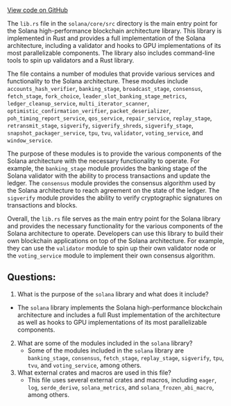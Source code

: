 [View code on GitHub](https://github.com/solana-labs/solana/blob/master/core/src/lib.rs)

The `lib.rs` file in the `solana/core/src` directory is the main entry point for the Solana high-performance blockchain architecture library. This library is implemented in Rust and provides a full implementation of the Solana architecture, including a validator and hooks to GPU implementations of its most parallelizable components. The library also includes command-line tools to spin up validators and a Rust library.

The file contains a number of modules that provide various services and functionality to the Solana architecture. These modules include `accounts_hash_verifier`, `banking_stage`, `broadcast_stage`, `consensus`, `fetch_stage`, `fork_choice`, `leader_slot_banking_stage_metrics`, `ledger_cleanup_service`, `multi_iterator_scanner`, `optimistic_confirmation_verifier`, `packet_deserializer`, `poh_timing_report_service`, `qos_service`, `repair_service`, `replay_stage`, `retransmit_stage`, `sigverify`, `sigverify_shreds`, `sigverify_stage`, `snapshot_packager_service`, `tpu`, `tvu`, `validator`, `voting_service`, and `window_service`.

The purpose of these modules is to provide the various components of the Solana architecture with the necessary functionality to operate. For example, the `banking_stage` module provides the banking stage of the Solana validator with the ability to process transactions and update the ledger. The `consensus` module provides the consensus algorithm used by the Solana architecture to reach agreement on the state of the ledger. The `sigverify` module provides the ability to verify cryptographic signatures on transactions and blocks.

Overall, the `lib.rs` file serves as the main entry point for the Solana library and provides the necessary functionality for the various components of the Solana architecture to operate. Developers can use this library to build their own blockchain applications on top of the Solana architecture. For example, they can use the `validator` module to spin up their own validator node or the `voting_service` module to implement their own consensus algorithm.
## Questions: 
 1. What is the purpose of the `solana` library and what does it include?
   - The `solana` library implements the Solana high-performance blockchain architecture and includes a full Rust implementation of the architecture as well as hooks to GPU implementations of its most parallelizable components.
2. What are some of the modules included in the `solana` library?
   - Some of the modules included in the `solana` library are `banking_stage`, `consensus`, `fetch_stage`, `replay_stage`, `sigverify`, `tpu`, `tvu`, and `voting_service`, among others.
3. What external crates and macros are used in this file?
   - This file uses several external crates and macros, including `eager`, `log`, `serde_derive`, `solana_metrics`, and `solana_frozen_abi_macro`, among others.